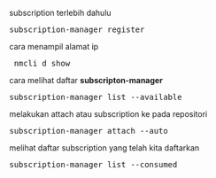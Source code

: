 
subscription terlebih dahulu

<pre>subscription-manager register</pre>

cara menampil alamat ip
<pre> nmcli d show</pre>

cara melihat daftar <b>subscripton-manager</b>
<pre>subscription-manager list --available</pre>

melakukan attach atau subscription ke pada repositori
<pre>subscription-manager attach --auto</pre>

melihat daftar subscription yang telah kita daftarkan
<pre>subscription-manager list --consumed</pre>
